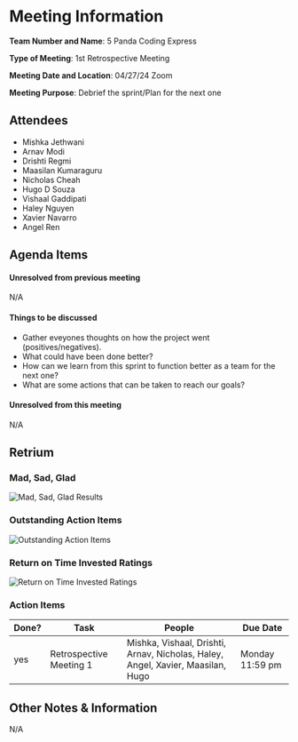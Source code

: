 # Meeting Information
**Team Number and Name**: 5 Panda Coding Express

**Type of Meeting**: 1st Retrospective Meeting

 **Meeting Date and Location**: 04/27/24 Zoom

**Meeting Purpose**: Debrief the sprint/Plan for the next one

## Attendees
+ Mishka Jethwani
+ Arnav Modi
+ Drishti Regmi
+ Maasilan Kumaraguru
+ Nicholas Cheah
+ Hugo D Souza
+ Vishaal Gaddipati
+ Haley Nguyen
+ Xavier Navarro
+ Angel Ren

## Agenda Items
#### Unresolved from previous meeting
N/A

#### Things to be discussed
+ Gather eveyones thoughts on how the project went (positives/negatives).
+ What could have been done better?
+ How can we learn from this sprint to function better as a team for the next one?
+ What are some actions that can be taken to reach our goals?

#### Unresolved from this meeting
N/A

## Retrium

### Mad, Sad, Glad

![Mad, Sad, Glad Results]()

### Outstanding Action Items

![Outstanding Action Items]()

### Return on Time Invested Ratings

![Return on Time Invested Ratings]()

### Action Items

| Done? | Task                                    | People                                  | Due Date         |
|-------|-----------------------------------------|-----------------------------------------|------------------|
| yes   | Retrospective Meeting 1      | Mishka, Vishaal, Drishti, Arnav, Nicholas, Haley, Angel, Xavier, Maasilan, Hugo| Monday 11:59 pm |

## Other Notes & Information
N/A
